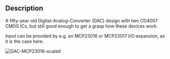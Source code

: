 ## Description

A fifty-year old Digital-Analog-Converter (DAC) design with two CD4007 CMOS ICs, but still good enough to get a grasp how these devices work.

Input can be provided by e.g. an MCP23016 or MCP23017 I/O expansion, as it is the case here.

![DAC-MCP23016-scaled](https://github.com/Florian-Wilhelm/Raspberry-Pi/assets/77980708/6f1d253e-f2fb-4dfa-b4f5-a6c4f033b74f)
